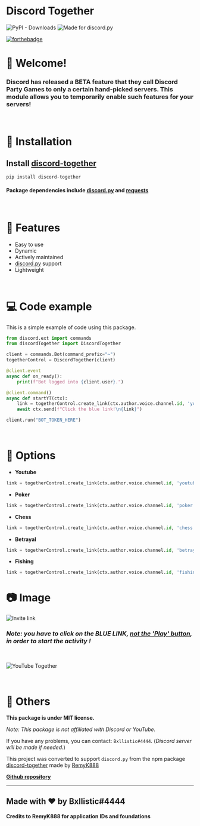 <h1><strong>Discord Together</strong></h1>

![PyPI - Downloads](https://img.shields.io/pypi/dm/discord-together?style=flat&logo=acclaim)
![Made for discord.py](https://img.shields.io/badge/Made%20for-discord.py-blue?style=flat&logo=discord)

[![forthebadge](https://forthebadge.com/images/badges/made-with-python.svg)](https://forthebadge.com)

# 👋 Welcome!
### Discord has released a BETA feature that they call Discord Party Games to only a certain hand-picked servers. This module allows you to temporarily enable such features for your servers! 

<br/>

# 🔩 Installation
## Install [discord-together](https://pypi.org/project/discord-together/)
```
pip install discord-together
```

#### Package dependencies include [discord.py](https://pypi.org/project/discord.py/) and [requests](https://pypi.org/project/requests/)
<br/>

# 🔑 Features
- Easy to use
- Dynamic
- Actively maintained
- [discord.py](https://pypi.org/project/discord.py/) support
- Lightweight

<br/>

# 💻 Code example
This is a simple example of code using this package.

```py
from discord.ext import commands
from discordTogether import DiscordTogether

client = commands.Bot(command_prefix="~")
togetherControl = DiscordTogether(client)

@client.event
async def on_ready():
    print(f"Bot logged into {client.user}.")

@client.command()
async def startYT(ctx):
    link = togetherControl.create_link(ctx.author.voice.channel.id, 'youtube')
    await ctx.send(f"Click the blue link!\n{link}")

client.run("BOT_TOKEN_HERE")
```
<br/>

# 🔧 Options
- **Youtube**
```py
link = togetherControl.create_link(ctx.author.voice.channel.id, 'youtube')
```

- **Poker**
```py
link = togetherControl.create_link(ctx.author.voice.channel.id, 'poker')
```

- **Chess**
```py
link = togetherControl.create_link(ctx.author.voice.channel.id, 'chess')
```

- **Betrayal**
```py
link = togetherControl.create_link(ctx.author.voice.channel.id, 'betrayal')
```

- **Fishing**
```py
link = togetherControl.create_link(ctx.author.voice.channel.id, 'fishing')
```

# 📷 Image 

![Invite link](https://cdn.discordapp.com/attachments/450659049659170817/850783760009658389/Screenshot_2021-06-04_231039_3.png)

### *Note: you have to click on the **BLUE LINK**, <u>not the 'Play' button</u>, in order to start the activity !*

<br/>

![YouTube Together](https://cdn.discordapp.com/attachments/450659049659170817/850782952724234290/Screenshot_2021-06-04_231612.png)

<br/>

# 🚀 Others

**This package is under MIT license.**

*Note: This package is not affiliated with Discord or YouTube.*

If you have any problems, you can contact: `Bxllistic#4444`.
(*Discord server will be made if needed.*)

This project was converted to support `discord.py` from the npm package [discord-together](https://www.npmjs.com/package/discord-together) made by [RemyK888](https://github.com/RemyK888)


[**Github repository**](https://github.com/apurv-r/discord-together)

<hr>

## **Made with ❤ by Bxllistic#4444**
#### Credits to RemyK888 for application IDs and foundations

